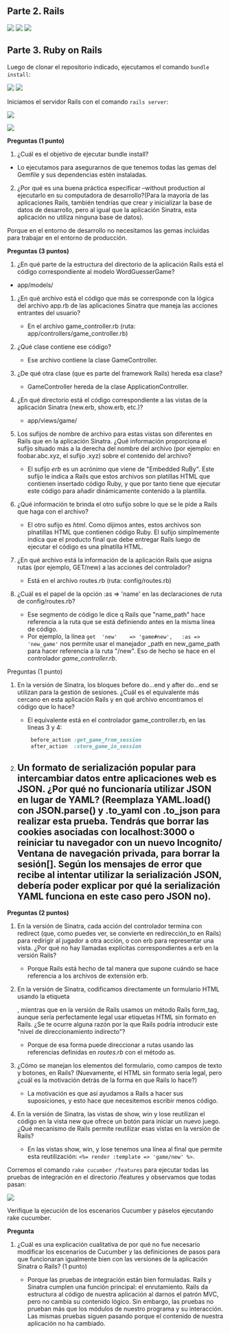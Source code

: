 ## Parte 2. Rails

![](sources/2023-10-18-08-08-59.png)
![](sources/2023-10-18-08-10-03.png)
![](sources/2023-10-18-08-11-09.png)

## Parte 3. Ruby on Rails

Luego de clonar el repositorio indicado, ejecutamos el comando `bundle install`:

![](sources/2023-10-18-08-33-39.png)
![](sources/2023-10-18-08-42-07.png)

Iniciamos el servidor Rails con el comando `rails server`:

![](sources/2023-10-18-08-36-28.png)


![](sources/2023-10-18-08-38-08.png)

**Preguntas (1 punto)**

1. ¿Cuál es el objetivo de ejecutar bundle install?

- Lo ejecutamos para asegurarnos de que tenemos todas las gemas del Gemfile y sus dependencias estén instaladas.

2. ¿Por qué es una buena práctica especificar –without production al ejecutarlo en su computadora de desarrollo?(Para la mayoría de las aplicaciones Rails, también tendrías que crear y inicializar la base de datos de desarrollo, pero al igual que la aplicación Sinatra, esta aplicación no utiliza ninguna base de datos).

Porque en el entorno de desarrollo no necesitamos las gemas incluidas para trabajar en el entorno de producción.

**Preguntas (3 puntos)**

 1. ¿En qué parte de la estructura del directorio de la aplicación Rails está el código correspondiente al modelo WordGuesserGame?

- app/models/

1. ¿En qué archivo está el código que más se corresponde con la lógica del archivo app.rb de las aplicaciones Sinatra que maneja las acciones entrantes del usuario?

   - En el archivo game_controller.rb (ruta: app/controllers/game_controller.rb)

2. ¿Qué clase contiene ese código?

   - Ese archivo contiene la clase GameController.

3. ¿De qué otra clase (que es parte del framework Rails) hereda esa clase?

   - GameController hereda de la clase ApplicationController.

4. ¿En qué directorio está el código correspondiente a las vistas de la aplicación Sinatra (new.erb, show.erb, etc.)?

   - app/views/game/

5. Los sufijos de nombre de archivo para estas vistas son diferentes en Rails que en la aplicación Sinatra. ¿Qué información proporciona el sufijo situado más a la derecha del nombre del archivo (por ejemplo: en foobar.abc.xyz, el sufijo .xyz) sobre el contenido del archivo?
   - El sufijo _erb_ es un acrónimo que viene de "Embedded RuBy". Este sufijo le indica a Rails que estos archivos son platillas HTML que contienen insertado código Ruby, y que por tanto tiene que ejecutar este código para añadir dinámicamente contenido a la plantilla.
  
6. ¿Qué información te brinda el otro sufijo sobre lo que se le pide a Rails que haga con el archivo?
   - El otro sufijo es _html_. Como dijimos antes, estos archivos son plnatillas HTML que contienen código Ruby. El sufijo simplmemente indica que el producto final que debe entregar Rails luego de ejecutar el código es una plnatilla HTML.
  
7. ¿En qué archivo está la información de la aplicación Rails que asigna rutas (por ejemplo, GET/new) a las acciones del controlador?
   - Está en el archivo routes.rb (ruta: config/routes.rb)
8. ¿Cuál es el papel de la opción :as => 'name' en las declaraciones de ruta de config/routes.rb?
   - Ese segmento de código le dice q Rails que "name_path" hace referencia a la ruta que se está definiendo antes en la misma línea de código.
   - Por ejemplo, la línea `get  'new'    => 'game#new',   :as => 'new_game'` nos permite usar el manejador _path en new_game_path para hacer referencia a la ruta "/new". Eso de hecho se hace en el controlador *game_controller.rb*.

Preguntas (1 punto)

1. En la versión de Sinatra, los bloques before do...end y after do...end se utilizan para la gestión de sesiones. ¿Cuál es el equivalente más cercano en esta aplicación Rails y en qué archivo encontramos el código que lo hace?
    - El equivalente está en el controlador game_controller.rb, en las líneas 3 y 4: 
       ```ruby
        before_action :get_game_from_session
        after_action  :store_game_in_session 
        ```

2. Un formato de serialización popular para intercambiar datos entre aplicaciones web es JSON. ¿Por qué no funcionaría utilizar JSON en lugar de YAML? (Reemplaza YAML.load() con JSON.parse() y .to_yaml con .to_json para realizar esta prueba. Tendrás que borrar las cookies asociadas con localhost:3000 o reiniciar tu navegador con un nuevo Incognito/ Ventana de navegación privada, para borrar la sesión[]. Según los mensajes de error que recibe al intentar utilizar la serialización JSON, debería poder explicar por qué la serialización YAML funciona en este caso pero JSON no). 
    - 

**Preguntas (2 puntos)**

1. En la versión de Sinatra, cada acción del controlador termina con redirect (que, como puedes ver, se convierte en redirección_to en Rails) para redirigir al jugador a otra acción, o con erb para representar una vista. ¿Por qué no hay llamadas explícitas correspondientes a erb en la versión Rails?
    - Porque Rails está hecho de tal manera que supone cuándo se hace referencia a los archivos de extensión erb.
  
2. En la versión de Sinatra, codificamos directamente un formulario HTML usando la etiqueta <form>, mientras que en la versión de Rails usamos un método Rails form_tag, aunque sería perfectamente legal usar etiquetas HTML <form> sin formato en Rails. ¿Se te ocurre alguna razón por la que Rails podría introducir este "nivel de direccionamiento indirecto"?
    - Porque de esa forma puede direccionar a rutas usando las referencias definidas en _routes.rb_ con el método as.
  
3. ¿Cómo se manejan los elementos del formulario, como campos de texto y botones, en Rails? (Nuevamente, el HTML sin formato sería legal, pero ¿cuál es la motivación detrás de la forma en que Rails lo hace?)
    - La motivación es que así ayudamos a Rails a hacer sus suposiciones, y esto hace que necesitemos escribir menos código.
  
4.  En la versión de Sinatra, las vistas de show, win y lose reutilizan el código en la vista new que ofrece un botón para iniciar un nuevo juego. ¿Qué mecanismo de Rails permite reutilizar esas vistas en la versión de Rails?
    - En las vistas show, win, y lose tenemos una línea al final que permite esta reutilización: `<%= render :template => 'game/new' %>`.

Corremos el comando `rake cucumber /features` para ejecutar todas las pruebas de integración en el directorio /features y observamos que todas pasan:

![](sources/2023-10-18-10-17-18.png)

Verifique la ejecución de los escenarios Cucumber y páselos ejecutando rake cucumber.

**Pregunta**

1. ¿Cuál es una explicación cualitativa de por qué no fue necesario modificar los escenarios de Cucumber y las definiciones de pasos para que funcionaran igualmente bien con las versiones de la aplicación Sinatra o Rails? (1 punto)

      - Porque las pruebas de integración están bien formuladas. Rails y Sinatra cumplen una función principal: el enrutamiento. Rails da estructura al código de nuestra aplicación al darnos el patrón MVC, pero no cambia su contenido lógico. Sin embargo, las pruebas no prueban más que los módulos de nuestro programa y su interacción. Las mismas pruebas siguen pasando porque el contenido de nuestra aplicación no ha cambiado.
